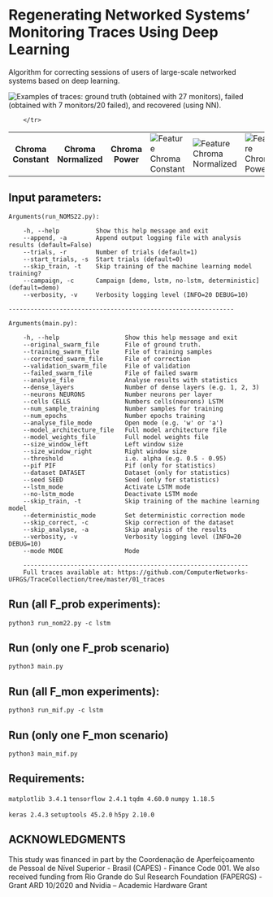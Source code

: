 # Regenerating Networked Systems’ Monitoring Traces Using Deep Learning

Algorithm for correcting sessions of users of large-scale networked systems based on deep learning.

![Examples of traces: ground truth (obtained with 27 monitors), failed
(obtained with 7 monitors/20 failed), and recovered (using NN).](layout/example2.png?raw=true "Examples of traces: ground truth (obtained with 27 monitors), failed
(obtained with 7 monitors/20 failed), and recovered (using NN).")



<table>
    <tbody>
        <tr>
            <th width="20%">Chroma Constant</th>
            <th width="20%">Chroma Normalized</th>
            <th width="20%">Chroma Power</th>
            <td><img src="https://github.com/kayua/API-Aedes-Detector/blob/master/layout/chroma_constant/aedes_aegypti.png" alt="Feature Chroma Constant" style="max-width:100%;"></td>
            <td><img src="https://github.com/kayua/API-Aedes-Detector/blob/master/layout/chroma_normalized/aedes_aegypti.png" alt="Feature Chroma Normalized" style="max-width:100%;"></td>
            <td><img src="https://github.com/kayua/API-Aedes-Detector/blob/master/layout/chroma_power/aedes_aegypti.png" alt="Feature Chroma Power" style="max-width:100%;"></td>

        </tr>


</table>



## Input parameters:

    Arguments(run_NOMS22.py):
        
        -h, --help          Show this help message and exit
        --append, -a        Append output logging file with analysis results (default=False)
        --trials, -r        Number of trials (default=1)
        --start_trials, -s  Start trials (default=0)
        --skip_train, -t    Skip training of the machine learning model training?
        --campaign, -c      Campaign [demo, lstm, no-lstm, deterministic](default=demo)
        --verbosity, -v     Verbosity logging level (INFO=20 DEBUG=10)

    --------------------------------------------------------------
   
    Arguments(main.py):

        -h, --help                  Show this help message and exit
        --original_swarm_file       File of ground truth.
        --training_swarm_file       File of training samples
        --corrected_swarm_file      File of correction
        --validation_swarm_file     File of validation
        --failed_swarm_file         File of failed swarm
        --analyse_file              Analyse results with statistics
        --dense_layers              Number of dense layers (e.g. 1, 2, 3)
        --neurons NEURONS           Number neurons per layer
        --cells CELLS               Numbers cells(neurons) LSTM
        --num_sample_training       Number samples for training
        --num_epochs                Number epochs training
        --analyse_file_mode         Open mode (e.g. 'w' or 'a')
        --model_architecture_file   Full model architecture file
        --model_weights_file        Full model weights file
        --size_window_left          Left window size
        --size_window_right         Right window size
        --threshold                 i.e. alpha (e.g. 0.5 - 0.95)
        --pif PIF                   Pif (only for statistics)
        --dataset DATASET           Dataset (only for statistics)
        --seed SEED                 Seed (only for statistics)
        --lstm_mode                 Activate LSTM mode
        --no-lstm_mode              Deactivate LSTM mode
        --skip_train, -t            Skip training of the machine learning model
        --deterministic_mode        Set deterministic correction mode
        --skip_correct, -c          Skip correction of the dataset
        --skip_analyse, -a          Skip analysis of the results
        --verbosity, -v             Verbosity logging level (INFO=20 DEBUG=10)
        --mode MODE                 Mode

        --------------------------------------------------------------
        Full traces available at: https://github.com/ComputerNetworks-UFRGS/TraceCollection/tree/master/01_traces

##  Run (all F_prob experiments):
`python3 run_nom22.py -c lstm`

## Run (only one F_prob scenario)
`python3 main.py`

##  Run (all F_mon experiments):
`python3 run_mif.py -c lstm`

## Run (only one F_mon scenario)
`python3 main_mif.py`

## Requirements:

`matplotlib 3.4.1`
`tensorflow 2.4.1`
`tqdm 4.60.0`
`numpy 1.18.5`

`keras 2.4.3`
`setuptools 45.2.0`
`h5py 2.10.0`

## ACKNOWLEDGMENTS


This study was financed in part by the Coordenação
de Aperfeiçoamento de Pessoal de Nível Superior - Brasil
(CAPES) - Finance Code 001. We also received funding from
Rio Grande do Sul Research Foundation (FAPERGS) - Grant
ARD 10/2020 and Nvidia – Academic Hardware Grant

